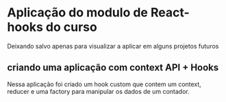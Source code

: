 # Aplicação do modulo de React-hooks do curso

Deixando salvo apenas para visualizar a aplicar em alguns projetos futuros

## criando uma aplicação com context API + Hooks

Nessa aplicação foi criado um hook custom que contem um context, reducer e uma factory para manipular os dados de um contador.


